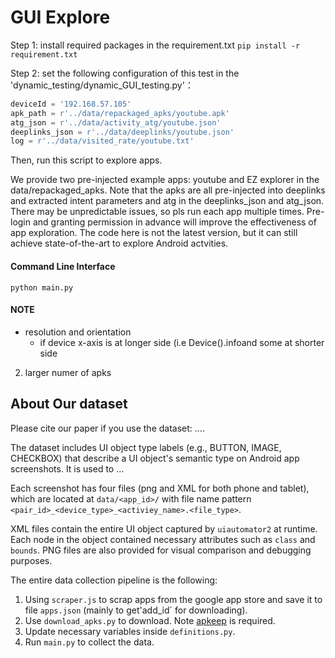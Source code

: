 # GUI Explore
Step 1: install required packages in the requirement.txt
`pip install -r requirement.txt`

Step 2:
set the following configuration of this test in the 'dynamic_testing/dynamic_GUI_testing.py'：

```python
deviceId = '192.168.57.105'
apk_path = r'../data/repackaged_apks/youtube.apk'
atg_json = r'../data/activity_atg/youtube.json'
deeplinks_json = r'../data/deeplinks/youtube.json'
log = r'../data/visited_rate/youtube.txt'
```
    
 Then, run this script to explore apps.
 
 We provide two pre-injected example apps: youtube and EZ explorer in the data/repackaged_apks.
 Note that the apks are all pre-injected into deeplinks and extracted intent parameters and atg in the deeplinks_json and atg_json.
 There may be unpredictable issues, so pls run each app multiple times.
 Pre-login and granting permission in advance will improve the effectiveness of app exploration.
 The code here is not the latest version, but it can still achieve state-of-the-art to explore Android actvities.
 
 #### Command Line Interface
 `python main.py`
 
#### NOTE
- resolution and orientation
    - if device x-axis is at longer side (i.e Device().infoand some at shorter side
2. larger numer of apks


## About Our dataset
Please cite our paper if you use the dataset:
....

The dataset includes UI object type labels (e.g., BUTTON, IMAGE, CHECKBOX) that describe a UI object's semantic type on Android app screenshots. It is used to ...

Each screenshot has four files (png and XML for both phone and tablet), which are located at `data/<app_id>/` with file name pattern `<pair_id>_<device_type>_<activiey_name>.<file_type>`.

XML files contain the entire UI object captured by `uiautomator2` at runtime. Each node in the object contained necessary attributes such as `class` and `bounds`. PNG files are also provided for visual comparison and debugging purposes.

The entire data collection pipeline is the following:
1. Using `scraper.js` to scrap apps from the google app store and save it to file `apps.json` (mainly to get'add_id` for downloading).
2. Use `download_apks.py` to download. Note [apkeep](https://github.com/EFForg/apkeep) is required.
3. Update necessary variables inside `definitions.py`.
4. Run `main.py` to collect the data.

